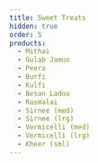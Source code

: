 ```yaml
---
title: Sweet Treats
hidden: true
order: 5
products:
  - Mithai
  - Gulab Jamun
  - Peera
  - Burfi
  - Kulfi
  - Besan Ladoo
  - Rasmalai
  - Sirnee (med)
  - Sirnee (lrg)
  - Vermicelli (med)
  - Vermicelli (lrg)
  - Kheer (sml)
---
```

